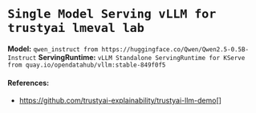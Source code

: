 # `Single Model Serving vLLM for trustyai lmeval lab`

__Model:__ `qwen_instruct from https://huggingface.co/Qwen/Qwen2.5-0.5B-Instruct`
__ServingRuntime:__ `vLLM Standalone ServingRuntime for KServe from quay.io/opendatahub/vllm:stable-849f0f5`

#### References:
- https://github.com/trustyai-explainability/trustyai-llm-demo[]
